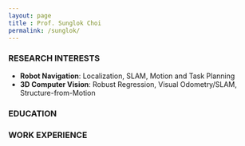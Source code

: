 ```yaml
---
layout: page
title : Prof. Sunglok Choi
permalink: /sunglok/
---
```


### RESEARCH INTERESTS
* **Robot Navigation**: Localization, SLAM, Motion and Task Planning
* **3D Computer Vision**: Robust Regression, Visual Odometry/SLAM, Structure-from-Motion

### EDUCATION

### WORK EXPERIENCE

